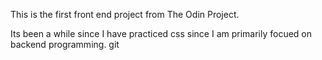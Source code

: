 This is the first front end project from The Odin Project. 

Its been a while since I have practiced css since I am primarily focued on backend programming. git 